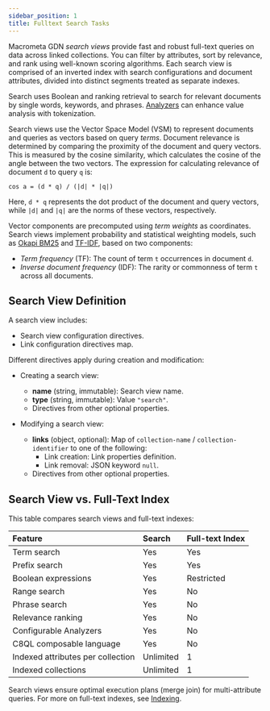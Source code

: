 ```yaml
---
sidebar_position: 1
title: Fulltext Search Tasks
---
```


Macrometa GDN _search views_ provide fast and robust full-text queries on data across linked collections. You can filter by attributes, sort by relevance, and rank using well-known scoring algorithms. Each search view is comprised of an inverted index with search configurations and document attributes, divided into distinct segments treated as separate indexes.

Search uses Boolean and ranking retrieval to search for relevant documents by single words, keywords, and phrases. [Analyzers](../analyzers/index.md) can enhance value analysis with tokenization.

Search views use the Vector Space Model (VSM) to represent documents and queries as vectors based on query _terms_. Document relevance is determined by comparing the proximity of the document and query vectors. This is measured by the cosine similarity, which calculates the cosine of the angle between the two vectors. The expression for calculating relevance of document `d` to query `q` is:

`cos a = (d * q) / (|d| * |q|)`

Here, `d * q` represents the dot product of the document and query vectors, while `|d|` and `|q|` are the norms of these vectors, respectively.

Vector components are precomputed using _term weights_ as coordinates. Search views implement probability and statistical weighting models, such as [Okapi BM25](https://en.wikipedia.org/wiki/Okapi_BM25) and [TF-IDF](https://en.wikipedia.org/wiki/Tf%E2%80%93idf), based on two components:

- _Term frequency_ (TF): The count of term `t` occurrences in document `d`.
- _Inverse document frequency_ (IDF): The rarity or commonness of term `t` across all documents.

## Search View Definition

A search view includes:

- Search view configuration directives.
- Link configuration directives map.

Different directives apply during creation and modification:

- Creating a search view:
  - **name** (string, immutable): Search view name.
  - **type** (string, immutable): Value `"search"`.
  - Directives from other optional properties.

- Modifying a search view:
  - **links** (object, optional): Map of `collection-name` / `collection-identifier` to one of the following:
    - Link creation: Link properties definition.
    - Link removal: JSON keyword `null`.
  - Directives from other optional properties.

## Search View vs. Full-Text Index

This table compares search views and full-text indexes:

| Feature                          | Search | Full-text Index |
|:---------------------------------|:-------|:----------------|
| Term search                      | Yes    | Yes            |
| Prefix search                    | Yes    | Yes            |
| Boolean expressions              | Yes    | Restricted     |
| Range search                     | Yes    | No             |
| Phrase search                    | Yes    | No             |
| Relevance ranking                | Yes    | No             |
| Configurable Analyzers           | Yes    | No             |
| C8QL composable language         | Yes    | No             |
| Indexed attributes per collection| Unlimited| 1             |
| Indexed collections              | Unlimited| 1             |

Search views ensure optimal execution plans (merge join) for multi-attribute queries. For more on full-text indexes, see [Indexing](../../../collections/indexing/fulltext-indexes.md).

